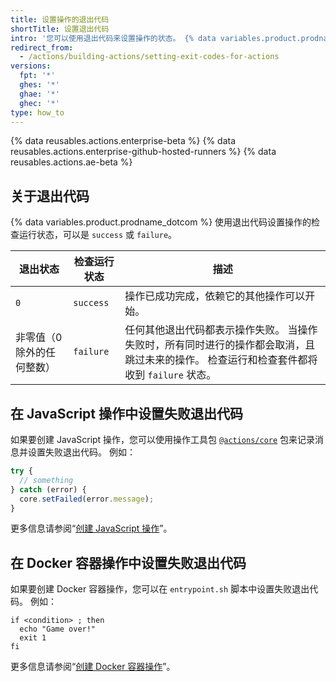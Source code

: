 ```yaml
---
title: 设置操作的退出代码
shortTitle: 设置退出代码
intro: '您可以使用退出代码来设置操作的状态。 {% data variables.product.prodname_dotcom %} 显示状态以指示操作通过还是失败。'
redirect_from:
  - /actions/building-actions/setting-exit-codes-for-actions
versions:
  fpt: '*'
  ghes: '*'
  ghae: '*'
  ghec: '*'
type: how_to
---
```


{% data reusables.actions.enterprise-beta %}
{% data reusables.actions.enterprise-github-hosted-runners %}
{% data reusables.actions.ae-beta %}

## 关于退出代码

{% data variables.product.prodname_dotcom %} 使用退出代码设置操作的检查运行状态，可以是 `success` 或 `failure`。

| 退出状态           | 检查运行状态    | 描述                                                                          |
| -------------- | --------- | --------------------------------------------------------------------------- |
| `0`            | `success` | 操作已成功完成，依赖它的其他操作可以开始。                                                       |
| 非零值（0 除外的任何整数） | `failure` | 任何其他退出代码都表示操作失败。 当操作失败时，所有同时进行的操作都会取消，且跳过未来的操作。 检查运行和检查套件都将收到 `failure` 状态。 |

## 在 JavaScript 操作中设置失败退出代码

如果要创建 JavaScript 操作，您可以使用操作工具包 [`@actions/core`](https://github.com/actions/toolkit/tree/main/packages/core) 包来记录消息并设置失败退出代码。 例如：

```javascript
try {
  // something
} catch (error) {
  core.setFailed(error.message);
}
```

更多信息请参阅“[创建 JavaScript 操作](/articles/creating-a-javascript-action)”。

## 在 Docker 容器操作中设置失败退出代码

如果要创建 Docker 容器操作，您可以在 `entrypoint.sh` 脚本中设置失败退出代码。 例如：

```
if <condition> ; then
  echo "Game over!"
  exit 1
fi
```

更多信息请参阅“[创建 Docker 容器操作](/articles/creating-a-docker-container-action)”。
